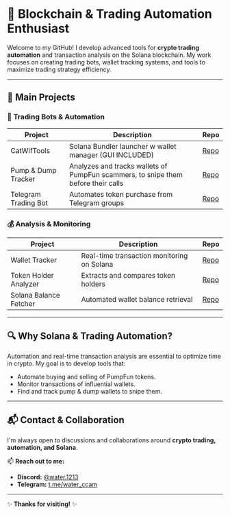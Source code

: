# 🚀 **Blockchain & Trading Automation Enthusiast**

Welcome to my GitHub! I develop advanced tools for **crypto trading automation** and transaction analysis on the Solana blockchain. My work focuses on creating trading bots, wallet tracking systems, and tools to maximize trading strategy efficiency.

---

## 🌟 **Main Projects**

### 🤖 **Trading Bots & Automation**
| **Project**               | **Description**                                                                        | **Repo** |
|---------------------------|----------------------------------------------------------------------------------------|----------|
| CatWifTools        | Solana Bundler launcher w wallet manager (GUI INCLUDED)                                       | [Repo]([catwiftools](https://github.com/theo-bggtt/catwiftools)) |
| Pump & Dump Tracker       | Analyzes and tracks wallets of PumpFun scammers, to snipe them before their calls      | [Repo](#) |
| Telegram Trading Bot      | Automates token purchase from Telegram groups                                          | [Repo](#) |

### 💰 **Analysis & Monitoring**
| **Project**                 | **Description**                                      | **Repo** |
|---------------------------|------------------------------------------------------|----------|
| Wallet Tracker            | Real-time transaction monitoring on Solana         | [Repo](#) |
| Token Holder Analyzer     | Extracts and compares token holders                | [Repo](#) |
| Solana Balance Fetcher    | Automated wallet balance retrieval                 | [Repo](#) |

---

## 🔍 **Why Solana & Trading Automation?**

Automation and real-time transaction analysis are essential to optimize time in crypto. My goal is to develop tools that:

- Automate buying and selling of PumpFun tokens.
- Monitor transactions of influential wallets.
- Find and track pump & dump wallets to snipe them.

---

## 📬 **Contact & Collaboration**

I'm always open to discussions and collaborations around **crypto trading, automation, and Solana**.

📫 **Reach out to me:**
- **Discord:** [@water.1213](#)
- **Telegram:** [t.me/water_ccam](#)

---

✨ **Thanks for visiting!** ✨
